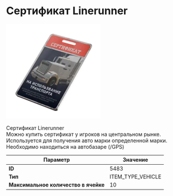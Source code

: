 # Сертификат Linerunner

![Item Image](../img/5483.webp?raw=true)

Сертификат Linerunner<br>Можно купить сертификат у игроков на центральном рынке.<br>Используется для получения авто марки определенной марки.<br>Необходимо находиться на автобазаре (/GPS)


| Параметр | Значение |
|----------|----------|
| **ID** | 5483 |
| **Тип** | ITEM_TYPE_VEHICLE |
| **Максимальное количество в ячейке** | 10 |

